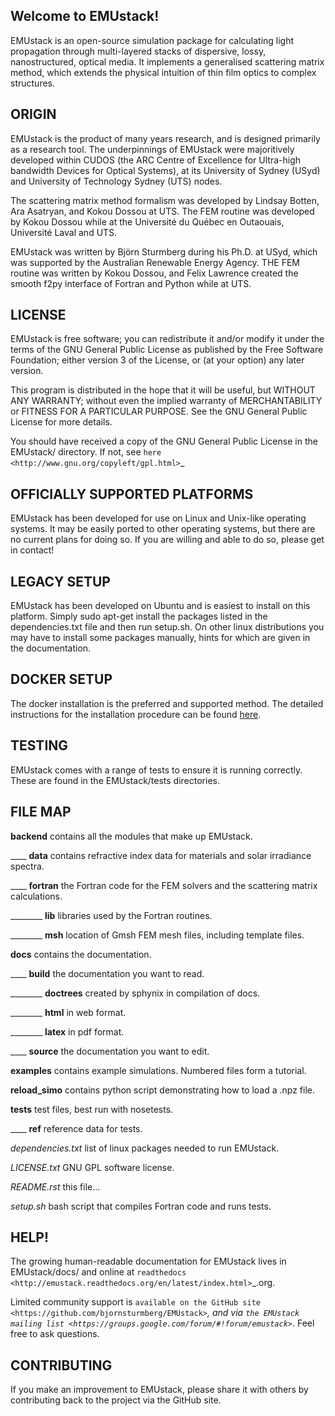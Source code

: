 Welcome to EMUstack!
--------------------

EMUstack is an open-source simulation package for calculating light propagation through multi-layered stacks of dispersive, lossy, nanostructured, optical media. It implements a generalised scattering matrix method, which extends the physical intuition of thin film optics to complex structures.


ORIGIN
------

EMUstack is the product of many years research, and is designed primarily as a research tool.
The underpinnings of EMUstack were majoritively developed within CUDOS (the ARC Centre of Excellence for Ultra-high bandwidth Devices for Optical Systems), at its University of Sydney (USyd) and University of Technology Sydney (UTS) nodes.

The scattering matrix method formalism was developed by Lindsay Botten, Ara Asatryan, and Kokou Dossou at UTS. The FEM routine was developed by Kokou Dossou while at the Université du Québec en Outaouais, Université Laval and UTS.

EMUstack was written by Björn Sturmberg during his Ph.D. at USyd, which was supported by the Australian Renewable Energy Agency. THE FEM routine was written by Kokou Dossou, and Felix Lawrence created the smooth f2py interface of Fortran and Python while at UTS.


LICENSE
-------

EMUstack is free software; you can redistribute it and/or modify it under the terms of the GNU General Public License as published by the Free Software Foundation; either version 3 of the License, or (at your option) any later version.

This program is distributed in the hope that it will be useful, but WITHOUT ANY WARRANTY; without even the implied warranty of MERCHANTABILITY or FITNESS FOR A PARTICULAR PURPOSE. See the GNU General Public License for more details.

You should have received a copy of the GNU General Public License in the EMUstack/ directory. If not, see `here <http://www.gnu.org/copyleft/gpl.html>`_


OFFICIALLY SUPPORTED PLATFORMS
------------------------------

EMUstack has been developed for use on Linux and Unix-like operating systems. It may be easily ported to other operating systems, but there are no current plans for doing so. If you are willing and able to do so, please get in contact!


LEGACY SETUP
-------

EMUstack has been developed on Ubuntu and is easiest to install on this platform. Simply sudo apt-get install the packages listed in the dependencies.txt file and then run setup.sh.
On other linux distributions you may have to install some packages manually, hints for which are given in the documentation.

DOCKER SETUP
------------

The docker installation is the preferred and supported method. The detailed instructions for the installation procedure can be found [here](./docker_install.md).


TESTING
-------

EMUstack comes with a range of tests to ensure it is running correctly. These are found in the EMUstack/tests directories.


FILE MAP
--------

**backend** contains all the modules that make up EMUstack.

____ **data** contains refractive index data for materials and solar irradiance spectra.

____ **fortran** the Fortran code for the FEM solvers and the scattering matrix calculations.

________ **lib** libraries used by the Fortran routines.

________ **msh** location of Gmsh FEM mesh files, including template files.

**docs** contains the documentation.

____ **build** the documentation you want to read.

________ **doctrees** created by sphynix in compilation of docs.

________ **html** in web format.

________ **latex** in pdf format.

____ **source** the documentation you want to edit.

**examples** contains example simulations. Numbered files form a tutorial.

**reload_simo** contains python script demonstrating how to load a .npz file.

**tests** test files, best run with nosetests.

____ **ref** reference data for tests.

*dependencies.txt* list of linux packages needed to run EMUstack.

*LICENSE.txt* GNU GPL software license.

*README.rst* this file...

*setup.sh* bash script that compiles Fortran code and runs tests.


HELP!
-----

The growing human-readable documentation for EMUstack lives in EMUstack/docs/ and online at `readthedocs <http://emustack.readthedocs.org/en/latest/index.html>`_.org.

Limited community support is `available on the GitHub site <https://github.com/bjornsturmberg/EMUstack>`_, and via `the EMUstack mailing list <https://groups.google.com/forum/#!forum/emustack>`_. Feel free to ask questions.


CONTRIBUTING
------------

If you make an improvement to EMUstack, please share it with others by contributing back to the project via the GitHub site.

